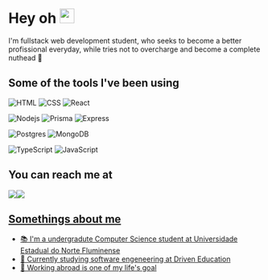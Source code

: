  # Hey oh <img src="https://github.com/TheDudeThatCode/TheDudeThatCode/blob/master/Assets/Hi.gif" width="29px" height="29px">
I'm fullstack web development student, who seeks to become a better profissional everyday, while tries not to overcharge and become a complete nuthead 👾

## Some of the tools I've been using
  ![HTML](https://img.shields.io/badge/HTML5-E34F26?style=for-the-badge&logo=html5&logoColor=white)
  ![CSS](https://img.shields.io/badge/CSS3-1572B6?style=for-the-badge&logo=css3&logoColor=white)
  ![React](https://img.shields.io/badge/React-20232A?style=for-the-badge&logo=react&logoColor=61DAFB)
  
  
   ![Nodejs](https://img.shields.io/badge/Node.js-43853D?style=for-the-badge&logo=node.js&logoColor=white)
  ![Prisma](https://img.shields.io/badge/Prisma-3982CE?style=for-the-badge&logo=Prisma&logoColor=white)
  ![Express](https://img.shields.io/badge/Express-43853D?style=for-the-badge&logo=Express&logoColor=black)
  
  ![Postgres](https://img.shields.io/badge/PostgreSQL-316192?style=for-the-badge&logo=postgresql&logoColor=white)
  ![MongoDB](https://img.shields.io/badge/MongoDB-%234ea94b.svg?style=for-the-badge&logo=mongodb&logoColor=white)
  
  
   ![TypeScript](https://img.shields.io/badge/TypeScript-007ACC?style=for-the-badge&logo=typescript&logoColor=white)
 ![JavaScript](https://img.shields.io/badge/javascript-%23323330.svg?style=for-the-badge&logo=javascript&logoColor=%23F7DF1E)


## You can reach me at
<p>
  </a> <a href="https://www.linkedin.com/in/julianaklen/" target="_blank"><img src="https://img.shields.io/badge/-LinkedIn-%230077B5?style=for-the-badge&logo=linkedin&logoColor=white" target="_blank"></a><a href="mailto:juliana.rkg544@gmail.com"><img src="https://img.shields.io/badge/Gmail-D14836?style=for-the-badge&logo=gmail&logoColor=white" target="blank"></ a>
</p>

  
## Somethings about me
  - 📚  I'm a undergradute Computer Science student at Universidade Estadual do Norte Fluminense
  - 🌱  Currently studying software engeneering at Driven Education
  - 🎯  Working abroad is one of my life's goal
  
  
 
